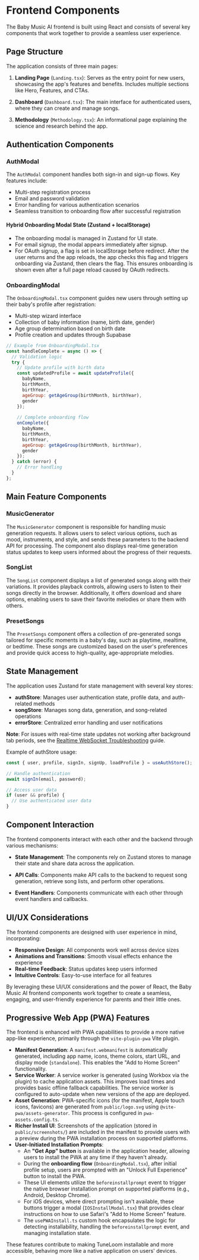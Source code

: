 # Frontend Components

The Baby Music AI frontend is built using React and consists of several key components that work together to provide a seamless user experience.

## Page Structure

The application consists of three main pages:

1. **Landing Page** (`Landing.tsx`): Serves as the entry point for new users, showcasing the app's features and benefits. Includes multiple sections like Hero, Features, and CTAs.

2. **Dashboard** (`Dashboard.tsx`): The main interface for authenticated users, where they can create and manage songs.

3. **Methodology** (`Methodology.tsx`): An informational page explaining the science and research behind the app.

## Authentication Components

### AuthModal

The `AuthModal` component handles both sign-in and sign-up flows. Key features include:

- Multi-step registration process
- Email and password validation
- Error handling for various authentication scenarios
- Seamless transition to onboarding flow after successful registration

#### Hybrid Onboarding Modal State (Zustand + localStorage)

- The onboarding modal is managed in Zustand for UI state.
- For email signup, the modal appears immediately after signup.
- For OAuth signup, a flag is set in localStorage before redirect. After the user returns and the app reloads, the app checks this flag and triggers onboarding via Zustand, then clears the flag. This ensures onboarding is shown even after a full page reload caused by OAuth redirects.

### OnboardingModal

The `OnboardingModal.tsx` component guides new users through setting up their baby's profile after registration:

- Multi-step wizard interface
- Collection of baby information (name, birth date, gender)
- Age group determination based on birth date
- Profile creation and updates through Supabase

```jsx
// Example from OnboardingModal.tsx
const handleComplete = async () => {
  // Validation logic
  try {
    // Update profile with birth data
    const updatedProfile = await updateProfile({
      babyName,
      birthMonth,
      birthYear,
      ageGroup: getAgeGroup(birthMonth, birthYear),
      gender
    });
    
    // Complete onboarding flow
    onComplete({
      babyName,
      birthMonth,
      birthYear,
      ageGroup: getAgeGroup(birthMonth, birthYear),
      gender
    });
  } catch (error) {
    // Error handling
  }
};
```

## Main Feature Components

### MusicGenerator

The `MusicGenerator` component is responsible for handling music generation requests. It allows users to select various options, such as mood, instruments, and style, and sends these parameters to the backend API for processing. The component also displays real-time generation status updates to keep users informed about the progress of their requests.

### SongList

The `SongList` component displays a list of generated songs along with their variations. It provides playback controls, allowing users to listen to their songs directly in the browser. Additionally, it offers download and share options, enabling users to save their favorite melodies or share them with others.

### PresetSongs

The `PresetSongs` component offers a collection of pre-generated songs tailored for specific moments in a baby's day, such as playtime, mealtime, or bedtime. These songs are customized based on the user's preferences and provide quick access to high-quality, age-appropriate melodies.

## State Management

The application uses Zustand for state management with several key stores:

- **authStore**: Manages user authentication state, profile data, and auth-related methods
- **songStore**: Manages song data, generation, and song-related operations
- **errorStore**: Centralized error handling and user notifications

**Note**: For issues with real-time state updates not working after background tab periods, see the [Realtime WebSocket Troubleshooting](./realtime-troubleshooting.md) guide.

Example of authStore usage:

```typescript
const { user, profile, signIn, signUp, loadProfile } = useAuthStore();

// Handle authentication
await signIn(email, password);

// Access user data
if (user && profile) {
  // Use authenticated user data
}
```

## Component Interaction

The frontend components interact with each other and the backend through various mechanisms:

- **State Management**: The components rely on Zustand stores to manage their state and share data across the application.

- **API Calls**: Components make API calls to the backend to request song generation, retrieve song lists, and perform other operations.

- **Event Handlers**: Components communicate with each other through event handlers and callbacks.

## UI/UX Considerations

The frontend components are designed with user experience in mind, incorporating:

- **Responsive Design**: All components work well across device sizes
- **Animations and Transitions**: Smooth visual effects enhance the experience
- **Real-time Feedback**: Status updates keep users informed
- **Intuitive Controls**: Easy-to-use interface for all features

By leveraging these UI/UX considerations and the power of React, the Baby Music AI frontend components work together to create a seamless, engaging, and user-friendly experience for parents and their little ones.

## Progressive Web App (PWA) Features

The frontend is enhanced with PWA capabilities to provide a more native app-like experience, primarily through the `vite-plugin-pwa` Vite plugin.

- **Manifest Generation**: A `manifest.webmanifest` is automatically generated, including app name, icons, theme colors, start URL, and display mode (`standalone`). This enables the "Add to Home Screen" functionality.
- **Service Worker**: A service worker is generated (using Workbox via the plugin) to cache application assets. This improves load times and provides basic offline fallback capabilities. The service worker is configured to auto-update when new versions of the app are deployed.
- **Asset Generation**: PWA-specific icons (for the manifest, Apple touch icons, favicons) are generated from `public/logo.svg` using `@vite-pwa/assets-generator`. This process is configured in `pwa-assets.config.ts`.
- **Richer Install UI**: Screenshots of the application (stored in `public/screenshots/`) are included in the manifest to provide users with a preview during the PWA installation process on supported platforms.
- **User-Initiated Installation Prompts**:
    - An **"Get App" button** is available in the application header, allowing users to install the PWA at any time if they haven't already.
    - During the **onboarding flow** (`OnboardingModal.tsx`), after initial profile setup, users are prompted with an "Unlock Full Experience" button to install the PWA.
    - These UI elements utilize the `beforeinstallprompt` event to trigger the native browser installation prompt on supported platforms (e.g., Android, Desktop Chrome).
    - For iOS devices, where direct prompting isn't available, these buttons trigger a modal (`IOSInstallModal.tsx`) that provides clear instructions on how to use Safari's "Add to Home Screen" feature.
    - The `usePWAInstall.ts` custom hook encapsulates the logic for detecting installability, handling the `beforeinstallprompt` event, and managing installation state.

These features contribute to making TuneLoom installable and more accessible, behaving more like a native application on users' devices.
